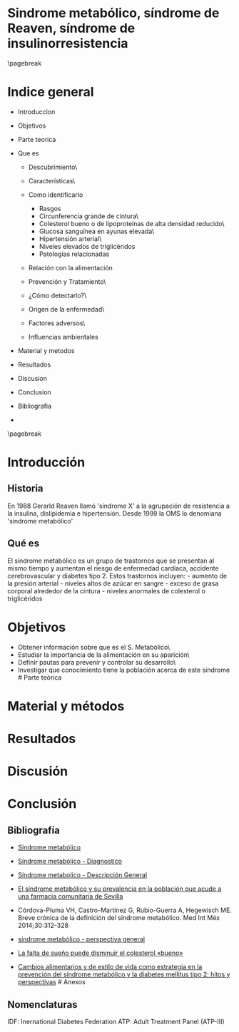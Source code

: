 Sindrome metabólico, síndrome de Reaven, síndrome de insulinorresistencia
=========================================================================

\pagebreak

Indice general
==============

-   Introduccion

-   Objetivos

-   Parte teorica

-   Que es
    -   Descubrimiento\
    -   Características\
    -   Como identificarlo
        -   Rasgos
        -   Circunferencia grande de cintura\
        -   Colesterol bueno o de lipoproteínas de alta densidad
            reducido\
        -   Glucosa sanguínea en ayunas elevada\
        -   Hipertensión arterial\
        -   Niveles elevados de triglicéridos
        -   Patologías relacionadas
    -   Relación con la alimentación

    -   Prevención y Tratamiento\
    -   ¿Cómo detectarlo?\
    -   Origen de la enfermedad\
    -   Factores adversos\
    -   Influencias ambientales

-   Material y metodos
-   Resultados
-   Discusion
-   Conclusion
-   Bibliografia
-   

\pagebreak

Introducción
============

Historia
--------

En 1988 Gerarld Reaven llamó 'síndrome X' a la agrupación de resistencia
a la insulina, dislipidemia e hipertensión. Desde 1999 la OMS lo
denomiana 'síndrome metabólico'

Qué es
------

El síndrome metabólico es un grupo de trastornos que se presentan al
mismo tiempo y aumentan el riesgo de enfermedad cardíaca, accidente
cerebrovascular y diabetes tipo 2. Estos trastornos incluyen: - aumento
de la presión arterial - niveles altos de azúcar en sangre - exceso de
grasa corporal alrededor de la cintura - niveles anormales de colesterol
o triglicéridos

Objetivos
=========

-   Obtener información sobre que es el S. Metabólico\
-   Estudiar la importancia de la alimentación en su aparición\
-   Definir pautas para prevenir y controlar su desarrollo\
-   Investigar que conocimiento tiene la población acerca de este
    síndrome\
    \# Parte teórica

Material y métodos
==================

Resultados
==========

Discusión
=========

Conclusión
==========

Bibliografía
------------

-   [Síndrome
    metabólico](https://www.cun.es/enfermedades-tratamientos/enfermedades/sindrome-metabolico)

-   [Síndrome metabólico -
    Diagnostico](https://www.mayoclinic.org/es-es/diseases-conditions/metabolic-syndrome/diagnosis-treatment/drc-20351921)

-   [Síndrome metabolico - Descripción
    General](https://www.mayoclinic.org/es-es/diseases-conditions/metabolic-syndrome/symptoms-causes/syc-20351916)

-   [El síndrome metabólico y su prevalencia en la población que acude a
    una farmacia comunitaria de
    Sevilla](https://www.farmaceuticoscomunitarios.org/es/journal-article/sindrome-metabolico-su-prevalencia-poblacion-que-acude-una-farmacia-comunitaria)

-   Córdova-Pluma VH, Castro-Martínez G, Rubio-Guerra A, Hegewisch ME.
    Breve crónica de la definición del síndrome metabólico. Med Int Méx
    2014;30:312-328

-   [síndrome metabólico - perspectiva
    general](https://middlesexhealth.org/learning-center/espanol/enfermedades-y-afecciones/s-ndrome-metab-lico)

-   [La falta de sueño puede disminuir el colesterol
    «bueno»](https://isanidad.com/67663/la-falta-de-sueno-puede-disminuir-el-colesterol-bueno/)

-   [Cambios alimentarios y de estilo de vida como estrategia en la
    prevención del síndrome metabólico y la diabetes mellitus tipo 2:
    hitos y
    perspectivas](https://scielo.isciii.es/scielo.php?script=sci_arttext&pid=S1137-66272016000200009)
    \# Anexos

Nomenclaturas
-------------

IDF: Inernational Diabetes Federation ATP: Adult Treatment Panel
(ATP-III)
